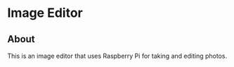 # Image Editor

## About

This is an image editor that uses Raspberry Pi for taking and editing photos.